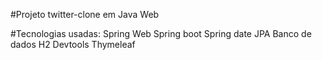  #Projeto twitter-clone em Java Web
 
 #Tecnologias usadas:
 Spring Web
 Spring boot
 Spring date JPA
 Banco de dados H2
 Devtools
 Thymeleaf
